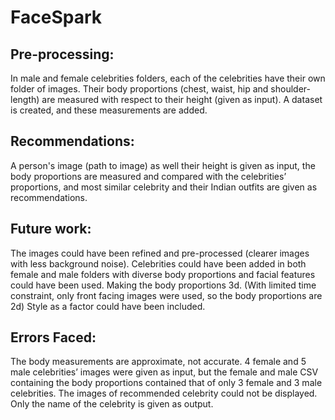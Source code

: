 # FaceSpark
## Pre-processing: 
In male and female celebrities folders, each of the celebrities have their own folder of images. Their body proportions (chest, waist, hip and shoulder-length) are measured with respect to their height (given as input). A dataset is created, and these measurements are added.

## Recommendations:
A person's image (path to image) as well their height is given as input, the body proportions are measured and compared with the celebrities’ proportions, and most similar celebrity and their Indian outfits are given as recommendations.

## Future work:
The images could have been refined and pre-processed (clearer images with less background noise).
Celebrities could have been added in both female and male folders with diverse body proportions and facial features could have been used.
Making the body proportions 3d. (With limited time constraint, only front facing images were used, so the body proportions are 2d)
Style as a factor could have been included.

## Errors Faced:

The body measurements are approximate, not accurate.
4 female and 5 male celebrities’ images were given as input, but the female and male CSV containing the body proportions contained that of only 3 female and 3 male celebrities.
The images of recommended celebrity could not be displayed. Only the name of the celebrity is given as output.
